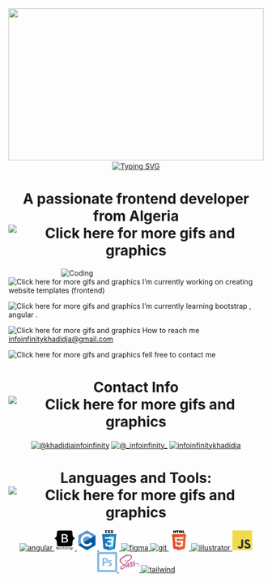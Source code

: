 <img src="https://i.postimg.cc/C5SKNpHM/Proper-quarantining.gif" width="100%" height="300px">
<div align="center">
<a href="https://git.io/typing-svg"><img src="https://readme-typing-svg.herokuapp.com?font=Poppins&weight=500&size=40&duration=2500&pause=1000&color=BF91F7&random=false&width=435&height=60&lines=HI+!%F0%9F%A4%8D;I'+am+khadidja" alt="Typing SVG" /></a>
</div>

<h1 align="center">A passionate frontend developer from Algeria  <img src="https://www.picgifs.com/emoticons/smileys-and-emoticons/hello-kitty/smileys-hello-kitty-692466.gif" border="0" title="Click here for more gifs and graphics" /> </h1>

<img align="right" alt="Coding" width="400px" src="https://i.postimg.cc/D0xH5bCz/Debbie-Balboa-Photo.gif" >

<img src="https://www.picgifs.com/emoticons/smileys-and-emoticons/hearts/smileys-hearts-112564.gif" border="0" title="Click here for more gifs and graphics" /> I’m currently working on creating website templates (frontend)


 <img src="https://www.picgifs.com/emoticons/smileys-and-emoticons/hearts/smileys-hearts-112564.gif" border="0" title="Click here for more gifs and graphics" /> I’m currently learning bootstrap , angular .

<img src="https://www.picgifs.com/emoticons/smileys-and-emoticons/hearts/smileys-hearts-112564.gif" border="0" title="Click here for more gifs and graphics" />  How to reach me infoinfinitykhadidja@gmail.com

<img src="https://www.picgifs.com/emoticons/smileys-and-emoticons/hearts/smileys-hearts-112564.gif" border="0" title="Click here for more gifs and graphics" /> fell free to contact me


<div align="center" >
  <h1> Contact Info <img src="https://www.picgifs.com/emoticons/smileys-and-emoticons/hello-kitty/smileys-hello-kitty-824798.gif" border="0" title="Click here for more gifs and graphics"/> </h1>
<p>
<a href="https://codepen.io/@khadidjainfoinfinity" target="blank"><img align="center" src="https://raw.githubusercontent.com/rahuldkjain/github-profile-readme-generator/master/src/images/icons/Social/codepen.svg" alt="@khadidjainfoinfinity" height="30" width="40" /></a>
<a href="https://instagram.com/@_infoinfinity_" target="blank"><img align="center" src="https://raw.githubusercontent.com/rahuldkjain/github-profile-readme-generator/master/src/images/icons/Social/instagram.svg" alt="@_infoinfinity_" height="30" width="40" /></a>
<a href="https://www.behance.net/infoinfinitykhadidja" target="blank"><img align="center" src="https://raw.githubusercontent.com/rahuldkjain/github-profile-readme-generator/master/src/images/icons/Social/behance.svg" alt="infoinfinitykhadidja" height="30" width="40" /></a>
</p>
  
<h1>Languages and Tools:<img src="https://www.picgifs.com/emoticons/smileys-and-emoticons/hello-kitty/smileys-hello-kitty-556945.gif" border="0" title="Click here for more gifs and graphics" /> </h1>
<p > <a href="https://angular.io" target="_blank" rel="noreferrer"> <img src="https://angular.io/assets/images/logos/angular/angular.svg" alt="angular" width="40" height="40"/> </a> <a href="https://getbootstrap.com" target="_blank" rel="noreferrer"> <img src="https://raw.githubusercontent.com/devicons/devicon/master/icons/bootstrap/bootstrap-plain-wordmark.svg" alt="bootstrap" width="40" height="40"/> </a> <a href="https://www.cprogramming.com/" target="_blank" rel="noreferrer"> <img src="https://raw.githubusercontent.com/devicons/devicon/master/icons/c/c-original.svg" alt="c" width="40" height="40"/> </a> <a href="https://www.w3schools.com/css/" target="_blank" rel="noreferrer"> <img src="https://raw.githubusercontent.com/devicons/devicon/master/icons/css3/css3-original-wordmark.svg" alt="css3" width="40" height="40"/> </a> <a href="https://www.figma.com/" target="_blank" rel="noreferrer"> <img src="https://www.vectorlogo.zone/logos/figma/figma-icon.svg" alt="figma" width="40" height="40"/> </a> <a href="https://git-scm.com/" target="_blank" rel="noreferrer"> <img src="https://www.vectorlogo.zone/logos/git-scm/git-scm-icon.svg" alt="git" width="40" height="40"/> </a> <a href="https://www.w3.org/html/" target="_blank" rel="noreferrer"> <img src="https://raw.githubusercontent.com/devicons/devicon/master/icons/html5/html5-original-wordmark.svg" alt="html5" width="40" height="40"/> </a> <a href="https://www.adobe.com/in/products/illustrator.html" target="_blank" rel="noreferrer"> <img src="https://www.vectorlogo.zone/logos/adobe_illustrator/adobe_illustrator-icon.svg" alt="illustrator" width="40" height="40"/> </a> <a href="https://developer.mozilla.org/en-US/docs/Web/JavaScript" target="_blank" rel="noreferrer"> <img src="https://raw.githubusercontent.com/devicons/devicon/master/icons/javascript/javascript-original.svg" alt="javascript" width="40" height="40"/> </a> <a href="https://www.photoshop.com/en" target="_blank" rel="noreferrer"> <img src="https://raw.githubusercontent.com/devicons/devicon/master/icons/photoshop/photoshop-line.svg" alt="photoshop" width="40" height="40"/> </a> <a href="https://sass-lang.com" target="_blank" rel="noreferrer"> <img src="https://raw.githubusercontent.com/devicons/devicon/master/icons/sass/sass-original.svg" alt="sass" width="40" height="40"/> </a> <a href="https://tailwindcss.com/" target="_blank" rel="noreferrer"> <img src="https://www.vectorlogo.zone/logos/tailwindcss/tailwindcss-icon.svg" alt="tailwind" width="40" height="40"/> </a> </p>
</div>
